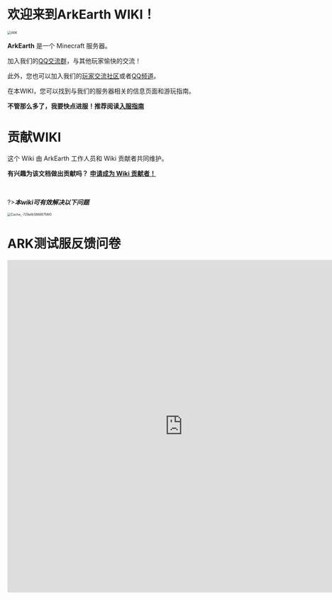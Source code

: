 # 欢迎来到ArkEarth WIKI！

<img src="https://img-cdn.yvmou.cn/pigo/202412161851116.png" alt="ARK" style="zoom:50%;" />

**ArkEarth** 是一个 Minecraft 服务器。

加入我们的[QQ交流群](https://qm.qq.com/q/4RlXpBdwAM)，与其他玩家愉快的交流！

此外，您也可以加入我们的[玩家交流社区](https://bbs.mcark.icu)或者[QQ频道](https://pd.qq.com/s/72zw08lfl)。

在本WIKI，您可以找到与我们的服务器相关的信息页面和游玩指南。

**不管那么多了，我要快点进服！推荐阅读[入服指南](/教程/入服指南.md)**

# 贡献WIKI

这个 Wiki 由 ArkEarth 工作人员和 Wiki 贡献者共同维护。

**有兴趣为该文档做出贡献吗？** [**申请成为 Wiki 贡献者！**](/WIKI贡献.md)

 <br>


?>***本wiki可有效解决以下问题***

<img src="https://img-cdn.yvmou.cn/pigo/202412182001488.jpg" alt="Cache_-729afb58688756f0" style="zoom:50%;" />

# ARK测试服反馈问卷
<iframe src='https://www.wjx.cn/vm/hHt6yiH.aspx?width=750&source=iframe&s=t&sm=t' width='789' height='750' frameborder='0' style='overflow:auto'></iframe>